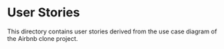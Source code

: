 # User Stories

This directory contains user stories derived from the use case diagram of the Airbnb clone project.

